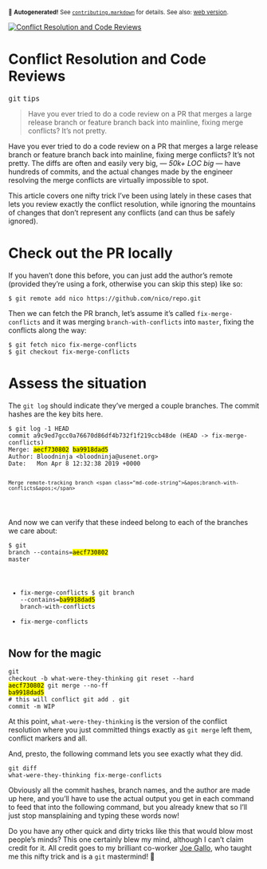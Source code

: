 <sub>&#x1F6A8; <strong>Autogenerated!</strong> See <a href="https://github.com/ponyfoo/articles/tree/noindex/contributing.markdown"><code>contributing.markdown</code></a> for details. See also: <a href="https://ponyfoo.com/articles/conflict-resolution-and-code-reviews">web version</a>.</sub>

<a href="https://ponyfoo.com/articles/conflict-resolution-and-code-reviews"><div><img src="https://images.ponyfoo.com/uploads/chess-1215079_1920-33043c891c1c440d8a28e8b936d077a8.jpg" alt="Conflict Resolution and Code Reviews"></div></a>

<h1>Conflict Resolution and Code Reviews</h1>

<p><kbd>git</kbd> <kbd>tips</kbd></p>

<blockquote><p>Have you ever tried to do a code review on a PR that merges a large release branch or feature branch back into mainline, fixing merge conflicts? It&#x2019;s not pretty.</p>
</blockquote>

<div><p>Have you ever tried to do a code review on a PR that merges a large release branch or feature branch back into mainline, fixing merge conflicts? It&#x2019;s not pretty. The diffs are often and easily very big, <em>&#x2014; 50k+ LOC big &#x2014;</em> have hundreds of commits, and the actual changes made by the engineer resolving the merge conflicts are virtually impossible to spot.</p></div>

<blockquote></blockquote>

<div><p>This article covers one nifty trick I&#x2019;ve been using lately in these cases that lets you review exactly the conflict resolution, while ignoring the mountains of changes that don&#x2019;t represent any conflicts (and can thus be safely ignored).</p></div>

<div><h1 id="check-out-the-pr-locally">Check out the PR locally</h1> <p>If you haven&#x2019;t done this before, you can just add the author&#x2019;s remote (provided they&#x2019;re using a fork, otherwise you can skip this step) like so:</p> <pre class="md-code-block"><code class="md-code md-lang-bash">$ git remote add nico https://github.com/nico/repo.git
</code></pre> <p>Then we can fetch the PR branch, let&#x2019;s assume it&#x2019;s called <code class="md-code md-code-inline">fix-merge-conflicts</code> and it was merging <code class="md-code md-code-inline">branch-with-conflicts</code> into <code class="md-code md-code-inline">master</code>, fixing the conflicts along the way:</p> <pre class="md-code-block"><code class="md-code md-lang-bash">$ git fetch nico fix-merge-conflicts
$ git checkout fix-merge-conflicts
</code></pre> <h1 id="assess-the-situation">Assess the situation</h1> <p>The <code class="md-code md-code-inline">git log</code> should indicate they&#x2019;ve merged a couple branches. The commit hashes are the key bits here.</p> <pre class="md-code-block"><code class="md-code md-lang-bash">$ git <span class="md-code-built_in">log</span> -<span class="md-code-number">1</span> HEAD
commit a9c9ed7gcc0a76670d86df4b732f1f219ccb48de (HEAD -&gt; fix-merge-conflicts)
Merge: <mark class="md-mark md-code-mark">aecf730802</mark> <mark class="md-mark md-code-mark">ba9918dad5</mark>
Author: Bloodninja &lt;bloodninja@usenet.org&gt;
Date:   Mon Apr <span class="md-code-number">8</span> <span class="md-code-number">12</span>:<span class="md-code-number">32</span>:<span class="md-code-number">38</span> <span class="md-code-number">2019</span> +<span class="md-code-number">0000</span>

    Merge remote-tracking branch <span class="md-code-string">&apos;branch-with-conflicts&apos;</span>
</code></pre> <p>And now we can verify that these indeed belong to each of the branches we care about:</p> <pre class="md-code-block"><code class="md-code md-lang-bash">$ git branch --contains=<mark class="md-mark md-code-mark">aecf730802</mark>
  master
* fix-merge-conflicts
$ git branch --contains=<mark class="md-mark md-code-mark">ba9918dad5</mark>
  branch-with-conflicts
* fix-merge-conflicts
</code></pre> <h2 id="now-for-the-magic">Now for the magic</h2> <pre class="md-code-block"><code class="md-code md-lang-bash">git checkout -b what-were-they-thinking
git reset --hard <mark class="md-mark md-code-mark">aecf730802</mark>
git merge --no-ff <mark class="md-mark md-code-mark">ba9918dad5</mark> <span class="md-code-comment"># this will conflict</span>
git add .
git commit -m WIP
</code></pre> <p>At this point, <code class="md-code md-code-inline">what-were-they-thinking</code> is the version of the conflict resolution where you just committed things exactly as <code class="md-code md-code-inline">git merge</code> left them, conflict markers and all.</p> <p>And, presto, the following command lets you see exactly what they did.</p> <pre class="md-code-block"><code class="md-code md-lang-bash">git diff what-were-they-thinking fix-merge-conflicts
</code></pre> <p>Obviously all the commit hashes, branch names, and the author are made up here, and you&#x2019;ll have to use the actual output you get in each command to feed that into the following command, but you already knew that so I&#x2019;ll just stop mansplaining and typing these words now!</p> <p>Do you have any other quick and dirty tricks like this that would blow most people&#x2019;s minds? This one certainly blew my mind, although I can&#x2019;t claim credit for it. All credit goes to my brilliant co-worker <a href="https://twitter.com/CrazyJoeGallo" target="_blank" rel="noopener noreferrer" aria-label="@CrazyJoeGallo on Twitter">Joe Gallo</a>, who taught me this nifty trick and is a <code class="md-code md-code-inline">git</code> mastermind! &#x1F970;</p></div>
